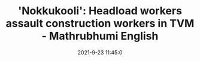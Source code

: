 ---
"title": "'Nokkukooli': Headload workers assault construction workers in TVM - Mathrubhumi English"
"date": "2021-9-23 11:45:0"
"feed_name": "GOOGLENEWSCONSTRUCTION"
"feed_website": "https://news.google.com/search?q=construction%2Bincident&hl=en-US&gl=US&ceid=US:en"
"feed_rss": "https://news.google.com/rss/search?q=construction%2Bincident&hl=en-US&gl=US&ceid=US:en"
"link": "https://english.mathrubhumi.com/news/kerala/-nokkukooli-headload-workers-assault-construction-workers-in-tvm-gawking-wages-abuse-1.6028111"
"source": "{'href': 'https://english.mathrubhumi.com', 'title': 'Mathrubhumi English'}"
"file": "_posts/2021-1-1-2253051a321ff886dc02017262dc26b6f61e2d3c.md"
"accident": "1"
"drilling": "0"
"dead": "0"
"injured": "0"
"arrested": "0"
"where": "unknown site"
"place": "unknown place"
---